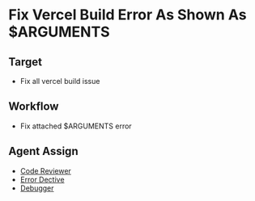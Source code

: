 # Fix Vercel Build Error As Shown As $ARGUMENTS

## Target
- Fix all vercel build issue

## Workflow
- Fix attached $ARGUMENTS error

## Agent Assign
- [Code Reviewer](../agents/code-reviewer.md)
- [Error Dective](../agents/error-detective.md)
- [Debugger](../agents/debugger.md)